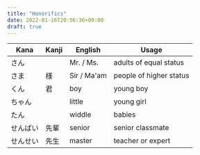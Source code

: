 ```yaml
---
title: "Honorifics"
date: 2022-01-16T20:56:36+09:00
draft: true
---
```

| Kana     | Kanji | English     | Usage                   |
|----------|-------|-------------|-------------------------|
| さん     |       | Mr. / Ms.   | adults of equal status  |
| さま     | 様    | Sir / Ma'am | people of higher status |
| くん     | 君    | boy         | young boy               |
| ちゃん   |       | little      | young girl              |
| たん     |       | widdle      | babies                  |
| せんぱい | 先輩  | senior      | senior classmate        |
| せんせい | 先生  | master      | teacher or expert       |
